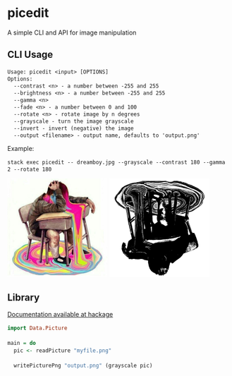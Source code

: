 picedit
=======

A simple CLI and API for image manipulation

CLI Usage
---------

```
Usage: picedit <input> [OPTIONS]
Options:
  --contrast <n> - a number between -255 and 255
  --brightness <n> - a number between -255 and 255
  --gamma <n>
  --fade <n> - a number between 0 and 100
  --rotate <n> - rotate image by n degrees
  --grayscale - turn the image grayscale
  --invert - invert (negative) the image
  --output <filename> - output name, defaults to 'output.png'
```

Example:
```
stack exec picedit -- dreamboy.jpg --grayscale --contrast 180 --gamma 2 --rotate 180
```

<img width='45%' src='https://github.com/mdibaiee/picedit/blob/master/dreamboy.jpg?raw=true' />
<img width='45%' src='https://github.com/mdibaiee/picedit/blob/master/output.png?raw=true' />

Library
-------
[Documentation available at hackage](https://hackage.haskell.org/package/picedit-0.1.0.0/docs/Data-Picture.html)

```haskell
import Data.Picture

main = do
  pic <- readPicture "myfile.png"

  writePicturePng "output.png" (grayscale pic)
```
